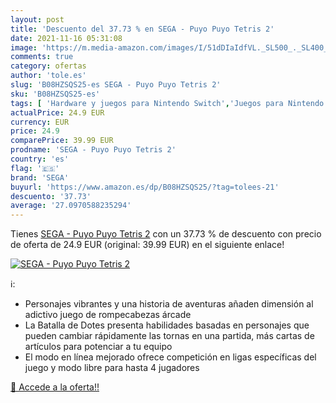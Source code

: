 ```yaml
---
layout: post
title: 'Descuento del 37.73 % en SEGA - Puyo Puyo Tetris 2'
date: 2021-11-16 05:31:08
image: 'https://m.media-amazon.com/images/I/51dDIaIdfVL._SL500_._SL400_.jpg'
comments: true
category: ofertas
author: 'tole.es'
slug: 'B08HZSQS25-es SEGA - Puyo Puyo Tetris 2'
sku: 'B08HZSQS25-es'
tags: [ 'Hardware y juegos para Nintendo Switch','Juegos para Nintendo Switch','Videojuegos','sega', ]
actualPrice: 24.9 EUR
currency: EUR
price: 24.9
comparePrice: 39.99 EUR
prodname: 'SEGA - Puyo Puyo Tetris 2'
country: 'es'
flag: '🇪🇸'
brand: 'SEGA'
buyurl: 'https://www.amazon.es/dp/B08HZSQS25/?tag=tolees-21'
descuento: '37.73'
average: '27.0970588235294'
---
```


Tienes [SEGA - Puyo Puyo Tetris 2](https://www.amazon.es/dp/B08HZSQS25/?tag=tolees-21) con un 37.73 % de descuento con precio de oferta de 24.9 EUR (original: 39.99 EUR) en el siguiente enlace!

[![SEGA - Puyo Puyo Tetris 2](https://m.media-amazon.com/images/I/51dDIaIdfVL._SL500_._SL400_.jpg)](https://www.amazon.es/dp/B08HZSQS25/?tag=tolees-21)

ℹ️:

- Personajes vibrantes y una historia de aventuras añaden dimensión al adictivo juego de rompecabezas árcade
- La Batalla de Dotes presenta habilidades basadas en personajes que pueden cambiar rápidamente las tornas en una partida, más cartas de artículos para potenciar a tu equipo
- El modo en línea mejorado ofrece competición en ligas específicas del juego y modo libre para hasta 4 jugadores

[🛒 Accede a la oferta!!](https://www.amazon.es/dp/B08HZSQS25/?tag=tolees-21)
